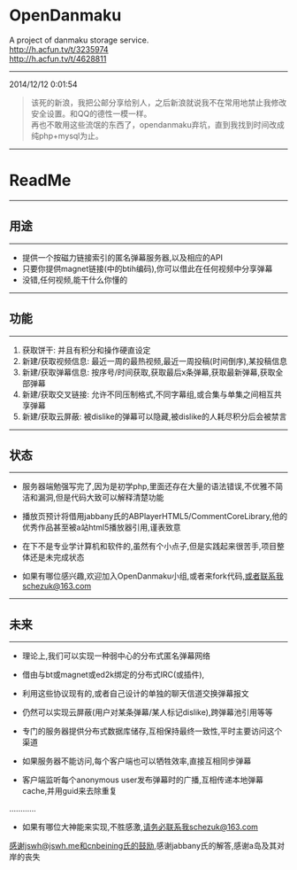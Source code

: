 OpenDanmaku  
========
A project of danmaku storage service.  
http://h.acfun.tv/t/3235974  
http://h.acfun.tv/t/4628811  

--------
2014/12/12 0:01:54  
>该死的新浪，我把公邮分享给别人，之后新浪就说我不在常用地禁止我修改安全设置。和QQ的德性一模一样。  
>再也不敢用这些流氓的东西了，opendanmaku弃坑，直到我找到时间改成纯php+mysql为止。  

--------
# ReadMe  
--------
##	用途  
--------
*	提供一个按磁力链接索引的匿名弹幕服务器,以及相应的API    
*	只要你提供magnet链接(中的btih编码),你可以借此在任何视频中分享弹幕  
*	没错,任何视频,能干什么你懂的  

--------
##	功能  
--------
1.	获取饼干: 并且有积分和操作硬直设定  
2.	新建/获取视频信息: 最近一周的最热视频,最近一周投稿(时间倒序),某投稿信息  
3.	新建/获取弹幕信息: 按序号/时间获取,获取最后x条弹幕,获取最新弹幕,获取全部弹幕  
4.	新建/获取交叉链接: 允许不同压制格式,不同字幕组,或合集与单集之间相互共享弹幕  
5.	新建/获取云屏蔽: 被dislike的弹幕可以隐藏,被dislike的人耗尽积分后会被禁言  

--------
##	状态  
--------
*	服务器端勉强写完了,因为是初学php,里面还存在大量的语法错误,不优雅不简洁和漏洞,但是代码大致可以解释清楚功能  
*	播放页预计将借用jabbany氏的ABPlayerHTML5/CommentCoreLibrary,他的优秀作品甚至被a站html5播放器引用,谨表致意  

*	在下不是专业学计算机和软件的,虽然有个小点子,但是实践起来很苦手,项目整体还是未完成状态  
*	如果有哪位感兴趣,欢迎加入OpenDanmaku小组,或者来fork代码,或者联系我schezuk@163.com  

--------
##	未来  
--------
*	理论上,我们可以实现一种弱中心的分布式匿名弹幕网络  
*	借由与bt或magnet或ed2k绑定的分布式IRC(或插件),  
*	利用这些协议现有的,或者自己设计的单独的聊天信道交换弹幕报文  
*	仍然可以实现云屏蔽(用户对某条弹幕/某人标记dislike),跨弹幕池引用等等  

*	专门的服务器提供分布式数据库储存,互相保持最终一致性,平时主要访问这个渠道  
*	如果服务器不能访问,每个客户端也可以牺牲效率,直接互相同步弹幕  
*	客户端监听每个anonymous user发布弹幕时的广播,互相传递本地弹幕cache,并用guid来去除重复  

............

*	如果有哪位大神能来实现,不胜感激,请务必联系我schezuk@163.com  

感谢jswh@jswh.me和cnbeining氏的鼓励,感谢jabbany氏的解答,感谢a岛及其对岸的丧失
